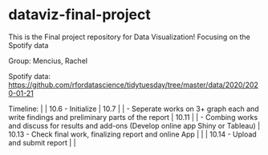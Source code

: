 # dataviz-final-project
This is the Final project repository for Data Visualization! Focusing on the Spotify data

Group: Mencius, Rachel

Spotify data: https://github.com/rfordatascience/tidytuesday/tree/master/data/2020/2020-01-21

Timeline:
  |
  |
10.6 - Initialize
  |
10.7
  |
  | - Seperate works on 3+ graph each and write findings and preliminary parts of the report
  |
10.11
  |
  | - Combing works and discuss for results and add-ons (Develop online app Shiny or Tableau)
  |
10.13 - Check final work, finalizing report and online App
  |
  |
  |
10.14 - Upload and submit report
  |
  |
